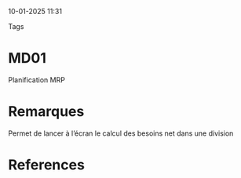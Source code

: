 10-01-2025 11:31

Tags 

# MD01

Planification MRP
# Remarques

Permet de lancer à l’écran le calcul des besoins net dans une division
# References